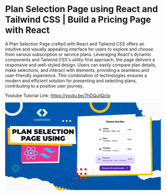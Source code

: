 # Plan Selection Page using React and Tailwind CSS | Build a Pricing Page with React

A Plan Selection Page crafted with React and Tailwind CSS offers an intuitive and visually appealing interface for users to explore and choose from various subscription or service plans. Leveraging React's dynamic components and Tailwind CSS's utility-first approach, the page delivers a responsive and well-styled design. Users can easily compare plan details, make selections, and interact with elements, providing a seamless and user-friendly experience. This combination of technologies ensures a modern and efficient solution for presenting and selecting plans, contributing to a positive user journey.

Youtube Tutorial Link: https://youtu.be/7hDQuljQcIo

![Plan Selection Page](public/PlanSelection.png)



